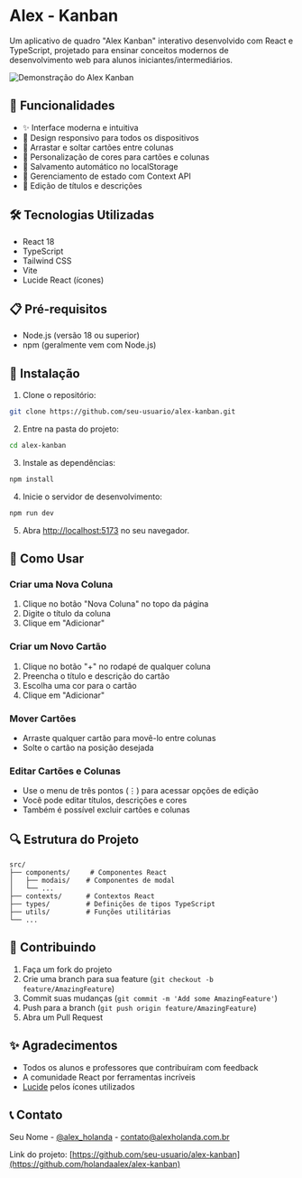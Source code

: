 # Alex - Kanban

Um aplicativo de quadro "Alex Kanban" interativo desenvolvido com React e TypeScript, projetado para ensinar conceitos modernos de desenvolvimento web para alunos iniciantes/intermediários.

![Demonstração do Alex Kanban](https://images.pexels.com/photos/3183150/pexels-photo-3183150.jpeg?auto=compress&cs=tinysrgb&w=1260&h=750&dpr=1)

## 🚀 Funcionalidades

- ✨ Interface moderna e intuitiva
- 📱 Design responsivo para todos os dispositivos
- 🎯 Arrastar e soltar cartões entre colunas
- 🎨 Personalização de cores para cartões e colunas
- 💾 Salvamento automático no localStorage
- 🔄 Gerenciamento de estado com Context API
- 📝 Edição de títulos e descrições

## 🛠️ Tecnologias Utilizadas

- React 18
- TypeScript
- Tailwind CSS
- Vite
- Lucide React (ícones)

## 📋 Pré-requisitos

- Node.js (versão 18 ou superior)
- npm (geralmente vem com Node.js)

## 🔧 Instalação

1. Clone o repositório:
```bash
git clone https://github.com/seu-usuario/alex-kanban.git
```

2. Entre na pasta do projeto:
```bash
cd alex-kanban
```

3. Instale as dependências:
```bash
npm install
```

4. Inicie o servidor de desenvolvimento:
```bash
npm run dev
```

5. Abra [http://localhost:5173](http://localhost:5173) no seu navegador.

## 📖 Como Usar

### Criar uma Nova Coluna
1. Clique no botão "Nova Coluna" no topo da página
2. Digite o título da coluna
3. Clique em "Adicionar"

### Criar um Novo Cartão
1. Clique no botão "+" no rodapé de qualquer coluna
2. Preencha o título e descrição do cartão
3. Escolha uma cor para o cartão
4. Clique em "Adicionar"

### Mover Cartões
- Arraste qualquer cartão para movê-lo entre colunas
- Solte o cartão na posição desejada

### Editar Cartões e Colunas
- Use o menu de três pontos (⋮) para acessar opções de edição
- Você pode editar títulos, descrições e cores
- Também é possível excluir cartões e colunas

## 🔍 Estrutura do Projeto

```
src/
├── components/     # Componentes React
│   ├── modais/    # Componentes de modal
│   └── ...
├── contexts/      # Contextos React
├── types/         # Definições de tipos TypeScript
├── utils/         # Funções utilitárias
└── ...
```

## 🤝 Contribuindo

1. Faça um fork do projeto
2. Crie uma branch para sua feature (`git checkout -b feature/AmazingFeature`)
3. Commit suas mudanças (`git commit -m 'Add some AmazingFeature'`)
4. Push para a branch (`git push origin feature/AmazingFeature`)
5. Abra um Pull Request


## ✨ Agradecimentos

- Todos os alunos e professores que contribuíram com feedback
- A comunidade React por ferramentas incríveis
- [Lucide](https://lucide.dev) pelos ícones utilizados

## 📞 Contato

Seu Nome - [@alex_holanda](https://twitter.com/alex_holanda) - contato@alexholanda.com.br

Link do projeto: [https://github.com/seu-usuario/alex-kanban](https://github.com/holandaalex/alex-kanban)


<!--Alexsander Barreto - AlexHolanda.com.br-->
